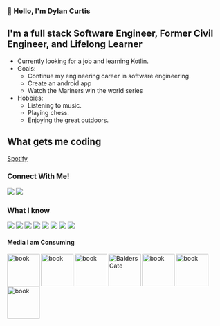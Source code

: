### 👋 Hello, I'm Dylan Curtis

## I'm a full stack Software Engineer, Former Civil Engineer, and Lifelong Learner
- Currently looking for a job and learning Kotlin.
- Goals:
  - Continue my engineering career in software engineering.
  - Create an android app
  - Watch the Mariners win the world series 
- Hobbies:
  - Listening to music.
  - Playing chess.
  - Enjoying the great outdoors.




## What gets me coding
[Spotify](https://open.spotify.com/user/1247183686)

### Connect With Me!
[<img src="https://img.shields.io/badge/linkedin-%230077B5.svg?&amp;style=for-the-badge&amp;logo=linkedin&amp;logoColor=white" style="max-width: 100%;">](https://www.linkedin.com/in/dylan-curtis-engineer/)
[<img src="https://img.shields.io/badge/instagram-%23E4405F.svg?&amp;style=for-the-badge&amp;logo=instagram&amp;logoColor=white" style="max-width: 100%;">](https://www.instagram.com/aka_stonecoldsweetheart/)

### What I know
[<img src="https://img.shields.io/badge/html5%20-%23E34F26.svg?&amp;style=for-the-badge&amp;logo=html5&amp;logoColor=white">](https://www.linkedin.com/in/dylan-curtis-engineer/)
[<img src="https://img.shields.io/badge/css3%20-%231572B6.svg?&amp;style=for-the-badge&amp;logo=css3&amp;logoColor=white">](https://www.linkedin.com/in/dylan-curtis-engineer/)
[<img src="https://img.shields.io/badge/javascript%20-%23323330.svg?&amp;style=for-the-badge&amp;logo=javascript&amp;logoColor=%23F7DF1E">](https://www.linkedin.com/in/dylan-curtis-engineer/)
[<img src="https://img.shields.io/badge/ruby-%23CC342D.svg?&amp;style=for-the-badge&amp;logo=ruby&amp;logoColor=white">](https://www.linkedin.com/in/dylan-curtis-engineer/)
[<img src="https://img.shields.io/badge/rails%20-%23CC0000.svg?&amp;style=for-the-badge&amp;logo=ruby-on-rails&amp;logoColor=white">](https://www.linkedin.com/in/dylan-curtis-engineer/)
[<img src="https://img.shields.io/badge/react%20-%2320232a.svg?&amp;style=for-the-badge&amp;logo=react&amp;logoColor=%2361DAFB">](https://www.linkedin.com/in/dylan-curtis-engineer/)
[<img src="https://img.shields.io/badge/redux%20-%23593d88.svg?&amp;style=for-the-badge&amp;logo=redux&amp;logoColor=white">](https://www.linkedin.com/in/dylan-curtis-engineer/)
[<img src="https://img.shields.io/badge/Amazon_AWS-232F3E?style=for-the-badge&logo=amazon-aws&logoColor=white">](https://www.linkedin.com/in/dylan-curtis-engineer/)
 	
#### Media I am Consuming

<img src="https://camo.githubusercontent.com/a36f9d5591c36b152cde2deef80e4f6b794c1f71b87c8c3bd267fa19010e8447/68747470733a2f2f696d616765732d6e612e73736c2d696d616765732d616d617a6f6e2e636f6d2f696d616765732f492f343130686961504779434c2e5f53583334385f424f312c3230342c3230332c3230305f2e6a7067" alt="book" width="75" align="left" data-canonical-src="[https://images-na.ssl-images-amazon.com/images/I/410hiaPGyCL._SX348_BO1,204,203,200_.jpg](https://image.api.playstation.com/vulcan/ap/rnd/202302/2321/ba706e54d68d10a0eb6ab7c36cdad9178c58b7fb7bb03d28.png)" style="max-width: 100%;">


<img src="https://m.media-amazon.com/images/P/0812936825.01._SCLZZZZZZZ_SX500_.jpg" alt="book" width="75" align="left">

<img src="https://pictures.abebooks.com/isbn/9780393057652-us.jpg" alt="book" width="75" align="left">

<img src="https://encrypted-tbn0.gstatic.com/images?q=tbn:ANd9GcR_K-s_jbXgjJKRA4WLE-iINvh68SMl5rJ6MqREoH5PrMc-OB6nEGV5HA8oxvxf-7pRY3w&usqp=CAU" alt="Balders Gate"  width="75" align="left">

<img src="https://encrypted-tbn0.gstatic.com/images?q=tbn:ANd9GcT7q0b1irOgirAJDs77NyqvtbfN4T0Xw880Ww&usqp=CAU"  alt="book" width="75" align="left">

<img src="https://upload.wikimedia.org/wikipedia/en/thumb/1/15/Black_Leopard%2C_Red_Wolf.png/220px-Black_Leopard%2C_Red_Wolf.png" alt="book" width="75" align="left">

<img src="https://upload.wikimedia.org/wikipedia/en/thumb/1/14/Inrainbowscover.png/220px-Inrainbowscover.png" alt="book" width="75" align="left">




<!--
**Dylan-Curtis/Dylan-Curtis** is a ✨ _special_ ✨ repository because its `README.md` (this file) appears on your GitHub profile.

Here are some ideas to get you started:

- 🔭 I’m currently working on ...
- 🌱 I’m currently learning ...
- 👯 I’m looking to collaborate on ...
- 🤔 I’m looking for help with ...
- 💬 Ask me about ...
- 📫 How to reach me: ...
- 😄 Pronouns: ...
- ⚡ Fun fact: ...
-->
